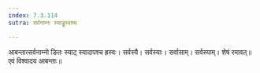 ```yaml
---
index: 7.3.114
sutra: सर्वनाम्नः स्याड्ढ्रस्वश्च

---
```

आबन्तात्सर्वनाम्नो ङितः स्याट् स्यादापश्च ह्रस्वः। सर्वस्यै। सर्वस्याः। सर्वासाम्। सर्वस्याम्। शेषं रमावत्॥ एवं विश्वादय आबन्ताः॥